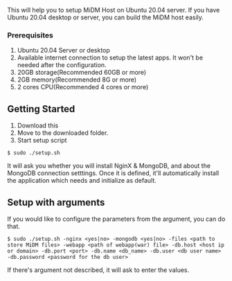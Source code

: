 This will help you to setup MiDM Host on Ubuntu 20.04 server.
If you have Ubuntu 20.04 desktop or server, you can build the MiDM host easily.
### Prerequisites
1. Ubuntu 20.04 Server or desktop
2. Available internet connection to setup the latest apps. It won't be needed after the configuration.
4. 20GB storage(Recommended 60GB or more)
5. 2GB memory(Recommended 8G or more)
6. 2 cores CPU(Recommended 4 cores or more)

## Getting Started
1. Download this
2. Move to the downloaded folder.
3. Start setup script
```
$ sudo ./setup.sh
```
It will ask you whether you will install NginX & MongoDB, and about the MongoDB connection setttings.
Once it is defined, it'll automatically install the application which needs and initialize as default.

## Setup with arguments
If you would like to configure the parameters from the argument, you can do that.
```
$ sudo ./setup.sh -nginx <yes|no> -mongodb <yes|no> -files <path to store MiDM files> -webapp <path of webapp(war) file> -db.host <host ip or domain> -db.port <port> -db.name <db_name> -db.user <db user name> -db.password <password for the db user>
```
If there's argument not described, it will ask to enter the values.
